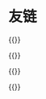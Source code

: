 # 友链


<div class="flink" id="article-container">
<div class="friend-list-div" >

{{<friend name="交换友链"
url="/request_a_friend_link/"
logo="/images/avatar_friend.svg"
word="欢迎交换友链">}}

{{<friend name="Zhiim's Blog"
url="https://xland.cyou/"
logo="https://xland.cyou/img/avatar.webp"
word="总有想不明白的事">}}

{{<friend name="PRIN BLOG"
url="https://prinsss.github.io/"
logo="https://avatars0.githubusercontent.com/u/11206497?s=460&v=4"
word="半吊子全栈开发者的日常">}}

{{<friend name="FGHRSH"
url="https://www.fghrsh.net"
logo="https://fp1.fghrsh.net/2017/10/11/d383a9ad4318c5b4332fe02845f5323a.jpg"
word="FGHRSH 的博客">}}

</div>
</div>

